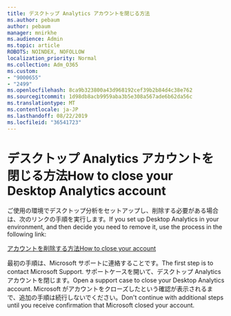 ```yaml
---
title: デスクトップ Analytics アカウントを閉じる方法
ms.author: pebaum
author: pebaum
manager: mnirkhe
ms.audience: Admin
ms.topic: article
ROBOTS: NOINDEX, NOFOLLOW
localization_priority: Normal
ms.collection: Adm_O365
ms.custom:
- "9000655"
- "2499"
ms.openlocfilehash: 8ca9b323800a43d968192cef39b2b84d4c38e762
ms.sourcegitcommit: 1d98db8acb9959aba3b5e308a567ade6b62da56c
ms.translationtype: MT
ms.contentlocale: ja-JP
ms.lasthandoff: 08/22/2019
ms.locfileid: "36541723"
---
```

# <a name="how-to-close-your-desktop-analytics-account"></a><span data-ttu-id="ec801-102">デスクトップ Analytics アカウントを閉じる方法</span><span class="sxs-lookup"><span data-stu-id="ec801-102">How to close your Desktop Analytics account</span></span>

<span data-ttu-id="ec801-103">ご使用の環境でデスクトップ分析をセットアップし、削除する必要がある場合は、次のリンクの手順を実行します。</span><span class="sxs-lookup"><span data-stu-id="ec801-103">If you set up Desktop Analytics in your environment, and then decide you need to remove it, use the process in the following link:</span></span>

[<span data-ttu-id="ec801-104">アカウントを削除する方法</span><span class="sxs-lookup"><span data-stu-id="ec801-104">How to close your account</span></span>](https://docs.microsoft.com/sccm/desktop-analytics/account-close)

<span data-ttu-id="ec801-105">最初の手順は、Microsoft サポートに連絡することです。</span><span class="sxs-lookup"><span data-stu-id="ec801-105">The first step is to contact Microsoft Support.</span></span> <span data-ttu-id="ec801-106">サポートケースを開いて、デスクトップ Analytics アカウントを閉じます。</span><span class="sxs-lookup"><span data-stu-id="ec801-106">Open a support case to close your Desktop Analytics account.</span></span> <span data-ttu-id="ec801-107">Microsoft がアカウントをクローズしたという確認が表示されるまで、追加の手順は続行しないでください。</span><span class="sxs-lookup"><span data-stu-id="ec801-107">Don't continue with additional steps until you receive confirmation that Microsoft closed your account.</span></span>